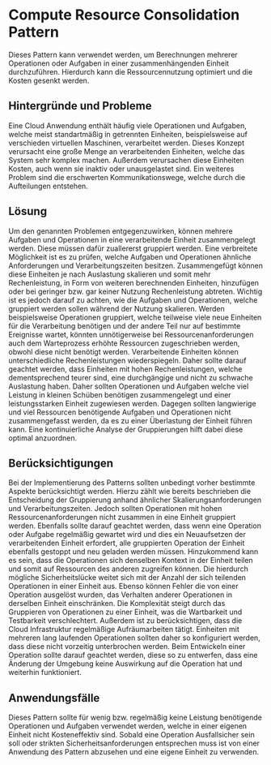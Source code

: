 # Compute Resource Consolidation Pattern
Dieses Pattern kann verwendet werden, um Berechnungen mehrerer Operationen oder Aufgaben in einer zusammenhängenden Einheit durchzuführen. Hierdurch kann die Ressourcennutzung optimiert und die Kosten gesenkt werden.
## Hintergründe und Probleme
Eine Cloud Anwendung enthält häufig viele Operationen und Aufgaben, welche meist standartmäßig in getrennten  Einheiten, beispielsweise auf verschieden virtuellen Maschinen, verarbeitet werden. Dieses Konzept verursacht eine große Menge an verarbeitenden Einheiten, welche das System sehr komplex machen. Außerdem verursachen diese Einheiten Kosten, auch wenn sie inaktiv oder unausgelastet sind. Ein weiteres Problem sind die erschwerten Kommunikationswege, welche durch die Aufteilungen entstehen.
## Lösung
Um den genannten Problemen entgegenzuwirken, können mehrere Aufgaben und Operationen in eine verarbeitende Einheit zusammengelegt werden. Diese müssen dafür zuallererst gruppiert werden. Eine verbreitete Möglichkeit ist es zu prüfen, welche Aufgaben und Operationen ähnliche Anforderungen und Verarbeitungszeiten besitzen. Zusammengefügt können diese Einheiten je nach Auslastung skalieren und somit mehr Rechenleistung, in Form von weiteren berechnenden Einheiten, hinzufügen oder bei geringer bzw. gar keiner Nutzung Rechenleistung abtreten. Wichtig ist es jedoch darauf zu achten, wie die Aufgaben und Operationen, welche gruppiert werden sollen während der Nutzung skalieren. Werden beispielsweise Operationen gruppiert, welche teilweise viele neue Einheiten für die Verarbeitung benötigen und der andere Teil nur auf bestimmte Ereignisse wartet, könnten unnötigerweise bei Ressourcenanforderungen auch dem Warteprozess erhöhte Ressourcen zugeschrieben werden, obwohl diese nicht benötigt werden. Verarbeitende Einheiten können unterschiedliche Rechenleistungen wiederspiegeln. Daher sollte darauf geachtet werden, dass Einheiten mit hohen Rechenleistungen, welche dementsprechend teurer sind, eine durchgängige und nicht zu schwache Auslastung haben. Daher sollten Operationen und Aufgaben welche viel Leistung in kleinen Schüben benötigen zusammengelegt und einer leistungsstarken Einheit zugewiesen werden. Dagegen sollten langwierige und viel Ressourcen benötigende Aufgaben und Operationen nicht zusammengefasst werden, da es zu einer Überlastung der Einheit führen kann. Eine kontinuierliche Analyse der Gruppierungen hilft dabei diese optimal anzuordnen.
## Berücksichtigungen
Bei der Implementierung des Patterns sollten unbedingt vorher bestimmte Aspekte berücksichtigt werden. Hierzu zählt wie bereits beschrieben die Entscheidung der Gruppierung anhand ähnlicher Skalierungsanforderungen und Verarbeitungszeiten. Jedoch sollten Operationen mit hohen Ressourcenanforderungen nicht zusammen in eine Einheit gruppiert werden. Ebenfalls sollte darauf geachtet werden, dass wenn eine Operation oder Aufgabe regelmäßig gewartet wird und dies ein Neuaufsetzen der verarbeitenden Einheit erfordert, alle gruppierten Operation der Einheit ebenfalls gestoppt und neu geladen werden müssen. Hinzukommend kann es sein, dass die Operationen sich denselben Kontext in der Einheit teilen und somit auf Ressourcen des anderen zugreifen können. Die hierdurch mögliche Sicherheitslücke weitet sich mit der Anzahl der sich teilenden Operationen in einer Einheit aus. Ebenso können Fehler die von einer Operation ausgelöst wurden, das Verhalten anderer Operationen in derselben Einheit einschränken. Die Komplexität steigt durch das Gruppieren von Operationen zu einer Einheit, was die Wartbarkeit und Testbarkeit verschlechtert. Außerdem ist zu berücksichtigen, dass die Cloud Infrastruktur regelmäßige Aufräumarbeiten tätigt. Einheiten mit mehreren lang laufenden Operationen sollten daher so konfiguriert werden, dass diese nicht vorzeitig unterbrochen werden. Beim Entwickeln einer Operation sollte darauf geachtet werden, diese so zu entwerfen, dass eine Änderung der Umgebung keine Auswirkung auf die Operation hat und weiterhin funktioniert.
## Anwendungsfälle
Dieses Pattern sollte für wenig bzw. regelmäßig keine Leistung benötigende Operationen und Aufgaben verwendet werden, welche in einer eigenen Einheit nicht Kosteneffektiv sind. Sobald eine Operation Ausfallsicher sein soll oder strikten Sicherheitsanforderungen entsprechen muss ist von einer Anwendung des Pattern abzusehen und eine eigene Einheit zu verwenden.
